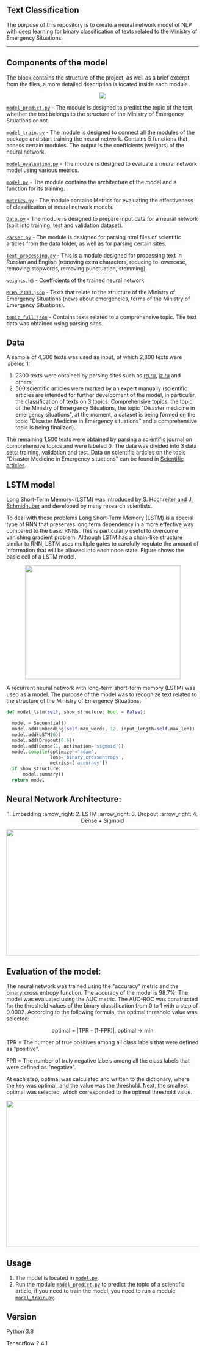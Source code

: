 ## Text Classification

   The *purpose* of this repository is to create a neural network model of NLP with deep learning for binary classification of texts related to the Ministry of Emergency Situations.
   
---

## Components of the model

The block contains the structure of the project, as well as a brief excerpt from the files, a more detailed description is located inside each module.


<html>
 <body>
  <p class="thumb" align="center">
   <img src="https://github.com/Non1ce/Image/blob/no_nice/LSTM/Description_LSTM.svg" align="center"/>
  </p>
 </body>
</html>

[`model_predict.py`](https://github.com/Non1ce/Neural_Network_Model/blob/no_nice/model_predict.py) - The module is designed to predict the topic of the text, whether the text belongs to the structure of the Ministry of Emergency Situations or not.

[`model_train.py`](https://github.com/Non1ce/Neural_Network_Model/blob/no_nice/model_train.py) - The module is designed to connect all the modules of the package and start training the neural network. Contains 5 functions that access certain modules. The output is the coefficients (weights) of the neural network.

[`model_evaluation.py`](https://github.com/Non1ce/Neural_Network_Model/blob/no_nice/model_evaluation.py) - The module is designed to evaluate a neural network model using various metrics.

[`model.py`](https://github.com/Non1ce/Neural_Network_Model/blob/no_nice/model.py) - The module contains the architecture of the model and a function for its training.

[`metrics.py`](https://github.com/Non1ce/Neural_Network_Model/blob/no_nice/metrics.py) - The module contains Metrics for evaluating the effectiveness of classification of neural network models.

[`Data.py`](https://github.com/Non1ce/Neural_Network_Model/blob/no_nice/Data.py) - The module is designed to prepare input data for a neural network (split into training, test and validation dataset).

[`Parser.py`](https://github.com/Non1ce/Neural_Network_Model/blob/no_nice/Parser.py) - The module is designed for parsing html files of scientific articles from the data folder, as well as for parsing certain sites.

[`Text_processing.py`](https://github.com/Non1ce/Neural_Network_Model/blob/no_nice/Text_processing.py) - This is a module designed for processing text in Russian and English (removing extra characters, reducing to lowercase, removing stopwords, removing punctuation, stemming).

[`weights.h5`](https://github.com/Non1ce/Neural_Network_Model/blob/no_nice/weights.h5) - Coefficients of the trained neural network.

[`MCHS_2300.json`](https://github.com/Non1ce/Neural_Network_Model/blob/no_nice/MCHS_2300.json) - Texts that relate to the structure of the Ministry of Emergency Situations (news about emergencies, terms of the Ministry of Emergency Situations).

[`topic_full.json`](https://github.com/Non1ce/Neural_Network_Model/blob/no_nice/topic_full.json) - Contains texts related to a comprehensive topic. The text data was obtained using parsing sites.

## Data

   A sample of 4,300 texts was used as input, of which 2,800 texts were labeled 1:

   1) 2300 texts were obtained by parsing sites such as [rg.ru](https://rg.ru), [iz.ru](https://iz.ru) and others;
   2) 500 scientific articles were marked by an expert manually (scientific articles are intended for further development of the model, in particular, the classification of texts on 3 topics: Comprehensive topics, the topic of the Ministry of Emergency Situations, the topic "Disaster medicine in emergency situations", at the moment, a dataset is being formed on the topic "Disaster Medicine in Emergency situations" and a comprehensive topic is being finalized).

   The remaining 1,500 texts were obtained by parsing a scientific journal on comprehensive topics and were labeled 0. The data was divided into 3 data sets: training, validation and test. Data on scientific articles on the topic "Disaster Medicine in Emergency situations" can be found in [Scientific articles](https://github.com/Non1ce/Data_LSTM#readme).

## LSTM model

   Long Short-Term Memory~(LSTM) was introduced by [S. Hochreiter and J. Schmidhuber](https://direct.mit.edu/neco/article/9/8/1735/6109/Long-Short-Term-Memory) and developed by many research scientists.

   To deal with these problems Long Short-Term Memory (LSTM) is a special type of RNN that preserves long term dependency in a more effective way compared to the basic RNNs. This is particularly useful to overcome vanishing gradient problem. Although LSTM has a chain-like structure similar to RNN, LSTM uses multiple gates to carefully regulate the amount of information that will be allowed into each node state. Figure shows the basic cell of a LSTM model.
   
<p align="center">
  <img width="407" height="298" src="https://github.com/Non1ce/Image/blob/no_nice/LSTM/LSTM.png">
</p>

   A recurrent neural network with long-term short-term memory (LSTM) was used as a model. The purpose of the model was to recognize text related to the structure of the Ministry of Emergency Situations.
   
```python
def model_lstm(self, show_structure: bool = False):

  model = Sequential()
  model.add(Embedding(self.max_words, 12, input_length=self.max_len))
  model.add(LSTM(6))
  model.add(Dropout(0.6))
  model.add(Dense(1, activation='sigmoid'))
  model.compile(optimizer='adam',
                loss='binary_crossentropy',
                metrics=['accuracy'])
  if show_structure:
      model.summary()
  return model
```
## Neural Network Architecture:
   
   

<p align="center">1. Embedding :arrow_right: 2. LSTM :arrow_right: 3. Dropout :arrow_right: 4. Dense + Sigmoid</p>

<html>
 <body>
  <p class="thumb" align="center">
   <img src="https://github.com/Non1ce/Image/blob/no_nice/LSTM/Model%20architecture.PNG" width="539" height="331" align="center"/>
  </p>
 </body>
</html>

## Evaluation of the model:


   The neural network was trained using the "accuracy" metric and the binary_cross entropy function. The accuracy of the model is 98.7%. The model was evaluated using the AUC metric. The AUC-ROC was constructed for the threshold values of the binary classification from 0 to 1 with a step of 0.0002. According to the following formula, the optimal threshold value was selected:
   
   <p align="center"> optimal = |TPR - (1-FPR)|, optimal -> min </p>


TPR = The number of true positives among all class labels that were defined as "positive".


FPR = The number of truly negative labels among all the class labels that were defined as "negative".


At each step, optimal was calculated and written to the dictionary, where the key was optimal, and the value was the threshold. Next, the smallest optimal was selected, which corresponded to the optimal threshold value.


<html>
 <body>
  <p class="thumb" align="center">
   <img src="https://github.com/Non1ce/Image/blob/no_nice/LSTM/AUC-ROC-LSTM.png" width="638" height="383">
  </p>
 </body>
</html>


## Usage
1. The model is located in [`model.py`](https://github.com/Non1ce/Neural_Network_Model/blob/no_nice/model.py).
2. Run the module [`model_predict.py`](https://github.com/Non1ce/Neural_Network_Model/blob/no_nice/model_predict.py) to predict the topic of a scientific article, if you need to train the model, you need to run a module [`model_train.py`](https://github.com/Non1ce/Neural_Network_Model/blob/no_nice/model_train.py).


## Version

Python 3.8

Tensorflow 2.4.1
